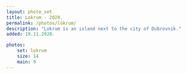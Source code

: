 ```yaml
---
layout: photo_set
title: Lokrum - 2020.
permalink: /photos/lokrum/
description: "Lokrum is an island next to the city of Dubrovnik."
added: 19.11.2020.

photos:
    set: lokrum
    size: 14
    main: 9
---
```

